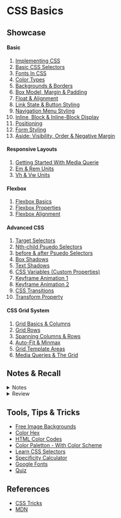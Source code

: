# CSS Basics

## Showcase

#### Basic

1. [Implementing CSS](01_basic.html)
2. [Basic CSS Selectors](02_selectors.html)
3. [Fonts In CSS](03_fonts.html)
4. [Color Types](04_colors.html)
5. [Backgrounds & Borders](05_backgrounds_borders.html)
6. [Box Model, Margin & Padding](06_box_model.html)
7. [Float & Alignment](07_float_align.html)
8. [Link State & Button Styling](08_links_buttons.html)
9. [Navigation Menu Styling](09_menus.html)
10. [Inline, Block & Inline-Block Display](10_inline_block.html)
11. [Positioning](11_position.html)
12. [Form Styling](12_form_styling.html)
13. [Aside: Visibility, Order & Negative Margin](13_more.html)

#### Responsive Layouts

1. [Getting Started With Media Querie](./responsive-layout/01_media_queries.html)
2. [Em & Rem Units](./responsive-layout/02_em_rem.html)
3. [Vh & Vw Units](./responsive-layout/03_vh_vw.html)

#### Flexbox

1. [Flexbox Basics](./css-flexbox/01_flex_basics.html)
2. [Flexbox Properties](./css-flexbox/01_flex_properties.html)
3. [Flexbox Alignment](./css-flexbox/01_flex_align.html)

#### Advanced CSS

1. [Target Selectors](#)
2. [Nth-child Psuedo Selectors](#)
3. [before & after Psuedo Selectors](#)
4. [Box Shadows](#)
5. [Text Shadows](#)
6. [CSS Variables (Custom Properties)](#)
7. [Keyframe Animation 1](#)
8. [Keyframe Animation 2](#)
9. [CSS Transitions](#)
10. [Transform Property](#)

#### CSS Grid System

1. [Grid Basics & Columns](#)
2. [Grid Rows](#)
3. [Spanning Columns & Rows](#)
4. [Auto-Fit & Minmax](#)
5. [Grid Template Areas](#)
6. [Media Queries & The Grid](#)

## Notes & Recall

<details>
  <summary>Notes</summary>

#### Introduction

- CSS: Cascaded style sheets
- Cascading means the last effective style will be effective
- Link external CSS file by
  - `<link rel="stylesheet" href="style.css" type="text/css">`
- Internal CSS file, in the head section add `<style>`
- Inline using style attribute on the element
- In CSS always go from top to bottom, as we go down the css all the overridden will be given preference
- To add background to the website use background property in body tag
- User agent style sheet are style sheet provided by default for every html element by th browser
- To remove element from the DOM set display: none
- To hide an element, then set display: hidden

#### CSS Selectors

- Few important selector that we use in day to day. For reference check css-trick and w3schools - .class: can be applied to multiple elements
- #id: can be applied to single element
- \*: Means all elements
- element: eg h1, p etc
- element, element: h2, p {} → means apply same property to h2 and p
- element element: eg h2 p {..} → Means all p inside h2. It will apply only to p tags
- element.selector: You can combine the class selector with other selectors, like the type selector.
- element > element: eg h2 > p {} → Means all p that has parent h2
- element + element: h2 + p {} → means p element right after h2
- :hover:
- :last-child: eg h2 + p {} → means p element right after h2
- :first-child: similar as above
- !important (not recommended)
  - When we have conflicting property, and we don't want to allow it to be overridden, then we can use this property
- What selectors wins out in the cascade depends on:
  - Specifity
    - inline styles has the greatest
  - Importance
  - Source Order
    - When we have multiple style sheets imported in the same document. The one imported last in order will be given precedence

#### Text and Fonts

- Font should be a part of the "body' selector
- text-decoration: underline, line-through
- text-transform: uppercase
- line-height: Vertical space between lines
- font-style: italics, bold etc.
- font-weight
- font-size
- font-familty: font-family: "font1", "fallback-font2"...
- To make sure fonts are always available, try to use google fonts
- Standard font size to use: 16px
- Standard line-height: 1.6
- "justify" property spreads out the property when we reduce the size of screen

#### Units in CSS

- Absolute
  - cm: centimeters
  - mm: millimeter
  - in: inches
  - px: pixels (1px = 1/96 of an inch)
  - pt: points (1pt = 1/72 of an inch)
  - pc: picas (1pc = 12pt)
- Relative Units
  - %: related to parent element
  - em: related to font size of parent element
  - rem: related to font size of root element
  - vw: related to 1% of viewport width
  - vh: related to 1% of viewport height

#### Background, Border & Images

- Background

  - background-repeat: no-repeat
    - When you have small image as background, that image will repeat if no-repeat not set
  - background-position: X-axis Y-axis
    - center center
  - background-size: cover
    - Whole image will be shown
  - background syntax:-
    - background: url('path/to/image') no-repeat center center/cover
  - A "fixed" background, make the image fixed to the browser independent to scrolling

- Images

  - Jpg cannot be transparent
  - Png files can be transparent
  - Image tags are inline by default

- box-sizing: border-box; wraps the content inside the defined box type container.
  - makes sure that the elements inside the box does not increase the size of the box
- width vs max-width

  - width: When we reduce the size of the screen, after some point the scroll bar is visible
  - max-width: Auto resize when screen size is short

- Float
  - Try to work with "%" when using floats
  - Floats elements always needs to be cleared when moving on to next element
  - Float element is used to stack elements on the screen

#### Responive Layout
- max-width
- rem vs em
  - rem is preferred
- vh and vw units
  - View port is the whole area inside the browser, basically the browser body
  - 50vh means 50 of 100 view port height slices
  - each view port heioght is the slice across y to x axis moving downward
  - View port is always going to consist 100 of viewport height slices
    - No matter how big, tiny the browser screen is, there will always be 100 vh slices
  - vw is view port width, it is similar to vh but it goes across x axis towards right 
- check hotel website for responive transformation

#### Flexbox
- Modern layout mode in CSS3
- 'flex' is a value for the display property
- Replaces float and is much more elegant to work with
- Aligns item both horizontal(row) and vertical (column)
- Flex items can be re-ordered via CSS
- display: flex, creates a flex container
- All direct child elements within promotes to "flex items"
- All the child elment will be aligned horizontal by default.
- We can change direction fo flex accordingly
- Some important properties
  - justify-content: Align along with main axis (horizontal)
  - align-items: Align items along the cross axis (vertical)
  - align-content: Align when extra space in cross axis

</details>

<details>
  <summary>Review</summary>

- What is CSS?
- What do you mean by cascading?
- How to add multiple classes to an element?
- List important CSS selectors?
- Selectors priority depends on?
- How do you group selectors?
- What is the default value of the position property?
- Which property is used to change the font of an element?
- How do you group selectors?
- How to add vertical space between lines?
- What is 'float' property?
- Different ways to inclued CSS in your document?
- When to choose id and when to choose class?
- What is user agent style sheet?
- Where does the fonts goes in the website?
- Different between sans and sans-serif?
- What is the purpose of box-sizing?
- How to reset CSS?
- Difference between width and max-width?
- How to center a div?
- When to use 'important'?
- How to remove element from DOM?
- How to hide element?

</details>

## Tools, Tips & Tricks
- [Free Image Backgrounds](https://unsplash.com)
- [Color Hex](color-hex.com)
- [HTML Color Codes](htmlcolorcodes.com)
- [Color Paletton - With Color Scheme](https://paletton.com)
- [Learn CSS Selectors](https://flukeout.github.io/)
- [Specificity Calculator](https://specificity.keegan.st/)
- [Google Fonts](https://fonts.google.com/)
- [Quiz](https://www.w3schools.com/quiztest/quiztest.asp?qtest=CSS)


## References
- [CSS Tricks](https://css-tricks.com/)
- [MDN](https://developer.mozilla.org/en-US/docs/Web/CSS)

